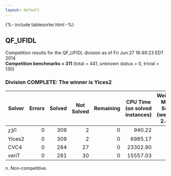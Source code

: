 ```yaml
---
layout: default
---
```

{%- include tablesorter.html -%}

## QF_UFIDL



Competition results for the QF_UFIDL division as of Fri Jun 27 16:49:23 EDT 2014
<br/>**Competition benchmarks = 311** (total = 441, unknown status = 0, trivial = 130)

### Division COMPLETE: The winner is Yices2



<table id="sequential" class="result sorted">
<thead>
<tr>
<th class="center">Solver</th><th class="center">Errors</th>
<th class="center">Solved</th>
<th class="center">Not Solved</th>
<th class="center">Remaining</th>
<th class="center">CPU Time (on solved instances)</th>
<th class="center">Weighted Medal Score (weight =  2.493)</th>
</tr>
</thead>
<tr>
<td><span class="non-competing-grey">z3<sup><a href="#fn">n</a></sup></span></td>
<td align="right">0</td>
<td align="right">309</td>
<td align="right">2</td>
<td align="right">0</td>
<td align="right">    940.22</td>
<td align="right"> 2.461</td>
</tr>
<tr>
<td>Yices2</td>
<td align="right">0</td>
<td align="right">309</td>
<td align="right">2</td>
<td align="right">0</td>
<td align="right">   6985.17</td>
<td align="right"> 2.461</td>
</tr>
<tr>
<td>CVC4</td>
<td align="right">0</td>
<td align="right">284</td>
<td align="right">27</td>
<td align="right">0</td>
<td align="right">  23302.90</td>
<td align="right"> 2.079</td>
</tr>
<tr>
<td>veriT</td>
<td align="right">0</td>
<td align="right">281</td>
<td align="right">30</td>
<td align="right">0</td>
<td align="right">  15557.03</td>
<td align="right"> 2.035</td>
</tr>
</table>

<span id="fn"> n. Non-competitive.</span>
